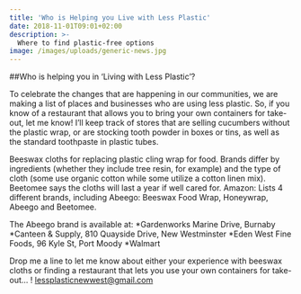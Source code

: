 ```yaml
---
title: 'Who is Helping you Live with Less Plastic'
date: 2018-11-01T09:01+02:00
description: >-
  Where to find plastic-free options
image: /images/uploads/generic-news.jpg
---
```


##Who is helping you in ‘Living with Less Plastic’?

To celebrate the changes that are happening in our communities, we are making a list of places
and businesses who are using less plastic. So, if you know of a restaurant that allows you to bring
your own containers for take-out, let me know! I’ll keep track of stores that are selling
cucumbers without the plastic wrap, or are stocking tooth powder in boxes or tins, as well as
the standard toothpaste in plastic tubes.

Beeswax cloths for replacing plastic cling wrap for food.
Brands differ by ingredients (whether they include tree resin, for example) and the type of cloth
(some use organic cotton while some utilize a cotton linen mix). Beetomee says the cloths will
last a year if well cared for.
Amazon: Lists 4 different brands, including Abeego: Beeswax Food Wrap, Honeywrap, Abeego
and Beetomee.

The Abeego brand is available at:
*Gardenworks Marine Drive, Burnaby
*Canteen &amp; Supply, 810 Quayside Drive, New Westminster
*Eden West Fine Foods, 96 Kyle St, Port Moody
*Walmart

Drop me a line to let me know about either your experience with beeswax cloths or finding a
restaurant that lets you use your own containers for take-out… ! <lessplasticnewwest@gmail.com>

